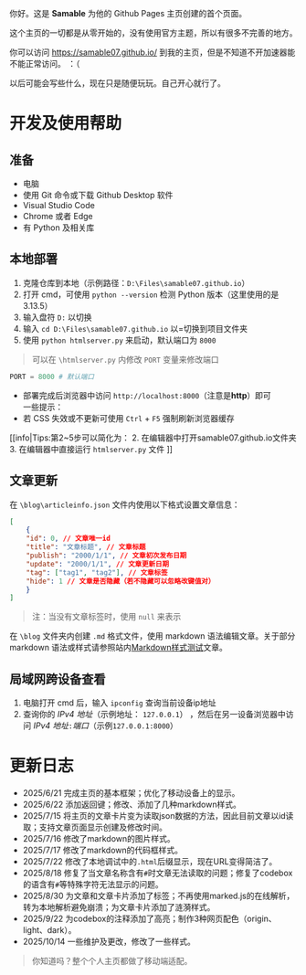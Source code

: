你好。这是 **Samable** 为他的 Github Pages 主页创建的首个页面。

这个主页的一切都是从零开始的，没有使用官方主题，所以有很多不完善的地方。

你可以访问 <https://samable07.github.io/> 到我的主页，但是不知道不开加速器能不能正常访问。 ：（

以后可能会写些什么，现在只是随便玩玩。自己开心就行了。

# 开发及使用帮助
## 准备
- 电脑
- 使用 Git 命令或下载 Github Desktop 软件
- Visual Studio Code
- Chrome 或者 Edge
- 有 Python 及相关库

## 本地部署
1. 克隆仓库到本地（示例路径：`D:\Files\samable07.github.io`）
2. 打开 cmd，可使用 `python --version` 检测 Python 版本（这里使用的是 3.13.5）
3. 输入盘符 `D:` 以切换
4. 输入 `cd D:\Files\samable07.github.io` 以=切换到项目文件夹
5. 使用 `python htmlserver.py` 来启动，默认端口为 `8000`
> 可以在 `\htmlserver.py` 内修改 `PORT` 变量来修改端口
```python [htmlserver.py 节选]
PORT = 8000 # 默认端口
```

- 部署完成后浏览器中访问 `http://localhost:8000`（注意是**http**）即可  
一些提示：
- 若 CSS 失效或不更新可使用 `Ctrl` + `F5` 强制刷新浏览器缓存

[[info|Tips:第2~5步可以简化为：
2. 在编辑器中打开samable07.github.io文件夹
3. 在编辑器中直接运行 `htmlserver.py` 文件
]]

## 文章更新
在 `\blog\articleinfo.json` 文件内使用以下格式设置文章信息：
```json [articleinfo.json 格式示例]
[
    {
    "id": 0, // 文章唯一id
    "title": "文章标题", // 文章标题
    "publish": "2000/1/1", // 文章初次发布日期
    "update": "2000/1/1", // 文章更新日期
    "tag": ["tag1", "tag2"], // 文章标签
    "hide": 1 // 文章是否隐藏（若不隐藏可以忽略改键值对）
    }
]
```

> 注：当没有文章标签时，使用 `null` 来表示

在 `\blog` 文件夹内创建 `.md` 格式文件，使用 markdown 语法编辑文章。关于部分 markdown 语法或样式请参照站内[Markdown样式测试](https://samable07.github.io/blog/article?blog=0)文章。

## 局域网跨设备查看
1. 电脑打开 cmd 后，输入 `ipconfig` 查询当前设备ip地址
2. 查询你的 *IPv4 地址*（示例地址： `127.0.0.1`） ，然后在另一设备浏览器中访问 *IPv4 地址*`:`*端口*（示例`127.0.0.1:8000`）

# 更新日志
- 2025/6/21 
完成主页的基本框架；优化了移动设备上的显示。
- 2025/6/22
添加返回键；修改、添加了几种markdown样式。
- 2025/7/15
将主页的文章卡片变为读取json数据的方法，因此目前文章以id读取；支持文章页面显示创建及修改时间。
- 2025/7/16
修改了markdown的图片样式。
- 2025/7/17
修改了markdown的代码框样式。
- 2025/7/22
修改了本地调试中的`.html`后缀显示，现在URL变得简洁了。
- 2025/8/18
修复了当文章名称含有`#`时文章无法读取的问题；修复了codebox的语含有`#`等特殊字符无法显示的问题。
- 2025/8/30
为文章和文章卡片添加了标签；不再使用marked.js的在线解析，转为本地解析避免崩溃；为文章卡片添加了涟漪样式。
- 2025/9/22
为codebox的注释添加了高亮；制作3种网页配色（origin、light、dark）。
- 2025/10/14
一些维护及更改，修改了一些样式。

> 你知道吗？整个个人主页都做了移动端适配。
